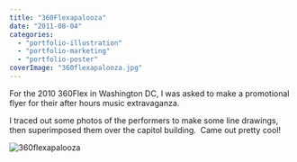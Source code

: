 ```yaml
---
title: "360Flexapalooza"
date: "2011-08-04"
categories:
  - "portfolio-illustration"
  - "portfolio-marketing"
  - "portfolio-poster"
coverImage: "360flexapalooza.jpg"
---
```


For the 2010 360Flex in Washington DC, I was asked to make a promotional flyer for their after hours music extravaganza.

I traced out some photos of the performers to make some line drawings, then superimposed them over the capitol building.  Came out pretty cool!

![360flexapalooza](https://d2ypg8o05lff0b.cloudfront.net/wp-content/uploads/2011/08/360flexapalooza.jpg)
